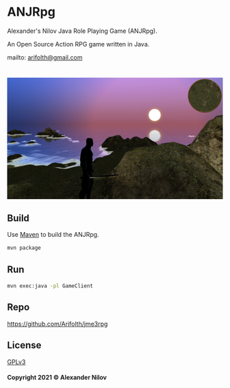 # ANJRpg
Alexander's Nilov Java Role Playing Game (ANJRpg).

An Open Source Action RPG game written in Java.

mailto: <arifolth@gmail.com>

#
![Image](Screenshot_sunset.jpg "icon")

## Build

Use [Maven](https://maven.apache.org/) to build the ANJRpg.

```bash
mvn package
```
## Run
```bash
mvn exec:java -pl GameClient
```
## Repo

<https://github.com/Arifolth/jme3rpg>

## License
[GPLv3](https://www.gnu.org/licenses/gpl-3.0.txt)

#### Copyright 2021 &copy; Alexander Nilov